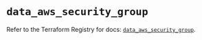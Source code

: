 # `data_aws_security_group`

Refer to the Terraform Registry for docs: [`data_aws_security_group`](https://registry.terraform.io/providers/hashicorp/aws/6.0.0/docs/data-sources/security_group).
